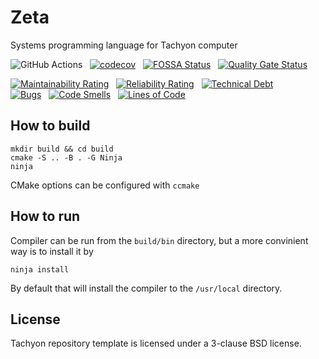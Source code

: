 # Zeta

Systems programming language for Tachyon computer

![GitHub Actions](https://github.com/tachyon-computer/zeta/actions/workflows/build_and_test.yml/badge.svg?branch=master) &nbsp;
[![codecov](https://codecov.io/gh/tachyon-computer/zeta/branch/master/graph/badge.svg?token=17P7YFDXYU)](https://codecov.io/gh/tachyon-computer/zeta) &nbsp;
[![FOSSA Status](https://app.fossa.com/api/projects/git%2Bgithub.com%2Ftachyon-computer%2Fzeta.svg?type=shield)](https://app.fossa.com/projects/git%2Bgithub.com%2Ftachyon-computer%2Fzeta?ref=badge_shield) &nbsp;
[![Quality Gate Status](https://sonarcloud.io/api/project_badges/measure?project=tachyon-computer_zeta&metric=alert_status)](https://sonarcloud.io/summary/new_code?id=tachyon-computer_zeta)  

[![Maintainability Rating](https://sonarcloud.io/api/project_badges/measure?project=tachyon-computer_zeta&metric=sqale_rating)](https://sonarcloud.io/summary/new_code?id=tachyon-computer_zeta) &nbsp;
[![Reliability Rating](https://sonarcloud.io/api/project_badges/measure?project=tachyon-computer_zeta&metric=reliability_rating)](https://sonarcloud.io/summary/new_code?id=tachyon-computer_zeta) &nbsp;
[![Technical Debt](https://sonarcloud.io/api/project_badges/measure?project=tachyon-computer_zeta&metric=sqale_index)](https://sonarcloud.io/summary/new_code?id=tachyon-computer_zeta)<br/>
[![Bugs](https://sonarcloud.io/api/project_badges/measure?project=tachyon-computer_zeta&metric=bugs)](https://sonarcloud.io/summary/new_code?id=tachyon-computer_zeta) &nbsp;
[![Code Smells](https://sonarcloud.io/api/project_badges/measure?project=tachyon-computer_zeta&metric=code_smells)](https://sonarcloud.io/summary/new_code?id=tachyon-computer_zeta) &nbsp;
[![Lines of Code](https://sonarcloud.io/api/project_badges/measure?project=tachyon-computer_zeta&metric=ncloc)](https://sonarcloud.io/summary/new_code?id=tachyon-computer_zeta)

## How to build

```
mkdir build && cd build
cmake -S .. -B . -G Ninja
ninja
```
CMake options can be configured with `ccmake`

## How to run

Compiler can be run from the `build/bin` directory, but a more convinient way is to install it by
```
ninja install
```
By default that will install the compiler to the `/usr/local` directory.

## License

Tachyon repository template is licensed under a 3-clause BSD license.
